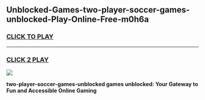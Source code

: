 
## Unblocked-Games-two-player-soccer-games-unblocked-Play-Online-Free-m0h6a
<h3>
<a href="https://premium76.site?title=two-player-soccer-games-unblocked&ref=26A">CLICK TO PLAY</a></h3>
<hr>

<h3>
<a href="https://premium76.site?title=two-player-soccer-games-unblocked&ref=26A">CLICK 2 PLAY</a>
  
</h3>

<a href="https://premium76.site?title=two-player-soccer-games-unblocked&ref=26A"><img src="https://clearcache.store/games.png"></a>


**two-player-soccer-games-unblocked games unblocked: Your Gateway to Fun and Accessible Online Gaming**
